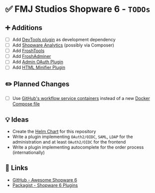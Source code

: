 # ✅ FMJ Studios Shopware 6 - `TODOs`

## ➕ Additions

- [ ] Add [DevTools plugin](https://github.com/shopware/dev-tools) as development dependency
- [ ] Add [Shopware Analytics](https://store.shopware.com/en/swag541977532977f/shopware-analytics.html) (possibly via
  Composer)
- [ ] Add [FroshTools](https://github.com/FriendsOfShopware/FroshTools)
- [ ] Add [FroshAdminer](https://github.com/FriendsOfShopware/FroshPlatformAdminer)
- [ ] Add [Admin OAuth Plugin](https://github.com/HEPTACOM/HeptacomShopwarePlatformAdminOpenAuth)
- [ ] Add [HTML Minifier Plugin](https://github.com/FriendsOfShopware/FroshPlatformHtmlMinify)

## ✏️ Planned Changes

- [ ] Use [GitHub's workflow service containers][github_service_containers] instead of a new
  [Docker Compose file][ci_compose]

## 💡 Ideas

- Create the [Helm Chart](https://github.com/fmjstudios/helm) for this repository
- Write a plugin implementing `OAuth2/OIDC`, `SAML`, `LDAP` for the administration and at least `OAuth2/OIDC` for the
  frontend
- Write a plugin implementing autocomplete for the order process (internationally)

## 🔗 Links

- [GitHub - Awesome Shopware 6](https://github.com/elgentos/awesome-shopware6)
- [Packagist - Shopware 6 Plugins](https://packagist.org/?query=shopware&type=shopware-platform-plugin)

<!-- INTERNAL REFERENCES -->

<!-- File references -->

[ci_compose]: ../ci/compose.yaml

<!-- General links -->

[github_service_containers]: https://docs.github.com/en/actions/use-cases-and-examples/using-containerized-services/creating-postgresql-service-containers